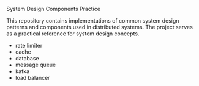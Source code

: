  System Design Components Practice

This repository contains implementations of common system design patterns and components used in distributed systems. The project serves as a practical reference for system design concepts.

- rate limiter
- cache
- database
- message queue
- kafka
- load balancer
